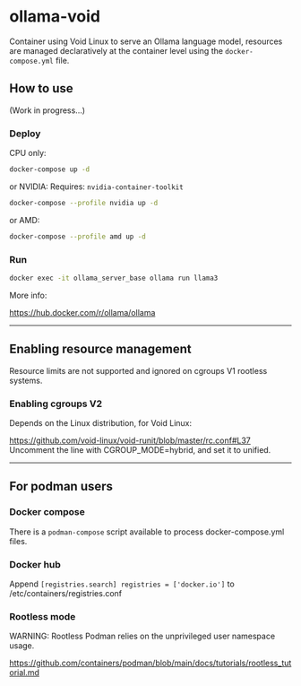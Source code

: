 # ollama-void

Container using Void Linux to serve an Ollama language model, resources are
managed declaratively at the container level using the `docker-compose.yml` file.

## How to use

(Work in progress...)

### Deploy

CPU only:

```sh
docker-compose up -d
```

or NVIDIA:
Requires: `nvidia-container-toolkit`

```sh
docker-compose --profile nvidia up -d
```

or AMD:

```sh
docker-compose --profile amd up -d
```

### Run

```sh
docker exec -it ollama_server_base ollama run llama3
```

More info:

https://hub.docker.com/r/ollama/ollama

---

## Enabling resource management

Resource limits are not supported and ignored on cgroups V1 rootless systems.

### Enabling cgroups V2

Depends on the Linux distribution, for Void Linux:

https://github.com/void-linux/void-runit/blob/master/rc.conf#L37
Uncomment the line with CGROUP_MODE=hybrid, and set it to unified.

---

## For podman users

### Docker compose

There is a `podman-compose` script available to process docker-compose.yml files.

### Docker hub

Append
`
[registries.search]
registries = ['docker.io']
`
to /etc/containers/registries.conf

### Rootless mode

WARNING: Rootless Podman relies on the unprivileged user namespace usage.

https://github.com/containers/podman/blob/main/docs/tutorials/rootless_tutorial.md
